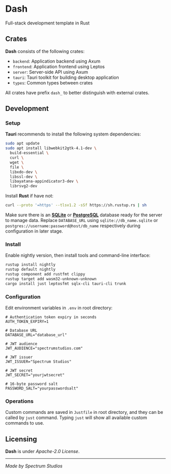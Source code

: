 # Dash

Full-stack development template in Rust

## Crates

**Dash** consists of the following crates:

- `backend`: Application backend using Axum
- `frontend`: Application frontend using Leptos
- `server`: Server-side API using Axum
- `tauri`: Tauri toolkit for building desktop application
- `types`: Common types between crates

All crates have prefix `dash_` to better distinguish with external crates.

## Development

### Setup

**Tauri** recommends to install the following system dependencies:

```sh
sudo apt update
sudo apt install libwebkit2gtk-4.1-dev \
  build-essential \
  curl \
  wget \
  file \
  libxdo-dev \
  libssl-dev \
  libayatana-appindicator3-dev \
  librsvg2-dev
```

Install **Rust** if have not:

```sh
curl --proto '=https' --tlsv1.2 -sSf https://sh.rustup.rs | sh
```

Make sure there is an [**SQLite**](https://www.sqlite.org/) or [**PostgreSQL**](https://www.postgresql.org/) database
ready for the server to manage data. Replace `DATABASE_URL` using `sqlite://db_name.sqlite` or
`postgres://username:password@host/db_name` respectively during configuration in later stage.

### Install

Enable nightly version, then install tools and command-line interface:

```sh
rustup install nightly
rustup default nightly
rustup component add rustfmt clippy
rustup target add wasm32-unknown-unknown
cargo install just leptosfmt sqlx-cli tauri-cli trunk
```

### Configuration

Edit environment variables in `.env` in root directory:

```properties
# Authentication token expiry in seconds
AUTH_TOKEN_EXPIRY=1

# Database URL
DATABASE_URL="database_url"

# JWT audience
JWT_AUDIENCE="spectrumstudios.com"

# JWT issuer
JWT_ISSUER="Spectrum Studios"

# JWT secret
JWT_SECRET="yourjwtsecret"

# 16-byte password salt
PASSWORD_SALT="yourpasswordsalt"
```

### Operations

Custom commands are saved in `Justfile` in root directory, and they can be called by `just` command. Typing `just` will
show all available custom commands to use.

## Licensing

**Dash** is under _Apache-2.0 License_.

---

_Made by Spectrum Studios_
